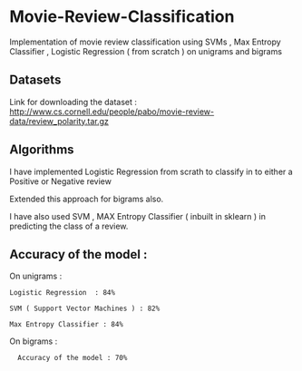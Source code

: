 # Movie-Review-Classification
Implementation of movie review classification using SVMs , Max Entropy Classifier , Logistic Regression ( from scratch )  on unigrams and bigrams 


## Datasets 

Link for downloading the dataset :  http://www.cs.cornell.edu/people/pabo/movie-review-data/review_polarity.tar.gz


## Algorithms 

I have implemented Logistic Regression from scrath to classify in to either a Positive or Negative review

Extended this approach for bigrams also. 

I have also used SVM , MAX Entropy Classifier ( inbuilt in sklearn )  in predicting the class of a review.

## Accuracy of the model :

On unigrams :

    Logistic Regression  : 84% 

    SVM ( Support Vector Machines ) : 82% 

    Max Entropy Classifier : 84%
 
 On bigrams :
 
      Accuracy of the model : 70%
   
